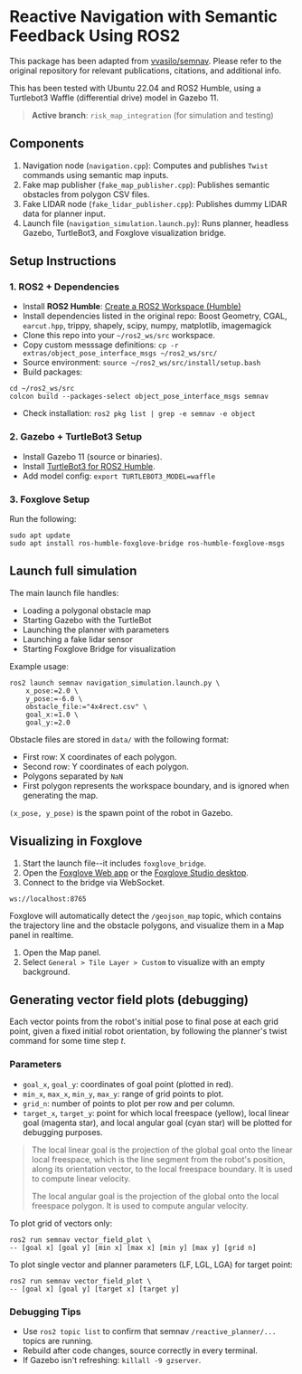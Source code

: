 # Reactive Navigation with Semantic Feedback Using ROS2

This package has been adapted from [vvasilo/semnav](https://github.com/vvasilo/semnav). Please refer to the original repository for relevant publications, citations, and additional info.

This has been tested with Ubuntu 22.04 and ROS2 Humble, using a Turtlebot3 Waffle (differential drive) model in Gazebo 11.

>**Active branch**: `risk_map_integration` (for simulation and testing)

## Components
1. Navigation node (`navigation.cpp`): Computes and publishes `Twist` commands using semantic map inputs.
2. Fake map publisher (`fake_map_publisher.cpp`): Publishes semantic obstacles from polygon CSV files.
3. Fake LIDAR node (`fake_lidar_publisher.cpp`): Publishes dummy LIDAR data for planner input.
4. Launch file (`navigation_simulation.launch.py`): Runs planner, headless Gazebo, TurtleBot3, and Foxglove visualization bridge.

## Setup Instructions

### 1. ROS2 + Dependencies

- Install **ROS2 Humble**: [Create a ROS2 Workspace (Humble)](https://docs.ros.org/en/humble/Tutorials/Beginner-Client-Libraries/Creating-A-Workspace/Creating-A-Workspace.html)
- Install dependencies listed in the original repo: Boost Geometry, CGAL, `earcut.hpp`, trippy, shapely, scipy, numpy, matplotlib, imagemagick
- Clone this repo into your `~/ros2_ws/src` workspace.
- Copy custom messsage definitions: `cp -r extras/object_pose_interface_msgs ~/ros2_ws/src/`
- Source environment: `source ~/ros2_ws/src/install/setup.bash`
- Build packages:
```
cd ~/ros2_ws/src
colcon build --packages-select object_pose_interface_msgs semnav
```
- Check installation: `ros2 pkg list | grep -e semnav -e object`

### 2. Gazebo + TurtleBot3 Setup

- Install Gazebo 11 (source or binaries).
- Install [TurtleBot3 for ROS2 Humble](https://emanual.robotis.com/docs/en/platform/turtlebot3/quick-start/).
- Add model config: ```export TURTLEBOT3_MODEL=waffle```

### 3. Foxglove Setup
Run the following:
```
sudo apt update
sudo apt install ros-humble-foxglove-bridge ros-humble-foxglove-msgs
```

## Launch full simulation
The main launch file handles:
- Loading a polygonal obstacle map
- Starting Gazebo with the TurtleBot
- Launching the planner with parameters
- Launching a fake lidar sensor
- Starting Foxglove Bridge for visualization

Example usage:
```
ros2 launch semnav navigation_simulation.launch.py \
    x_pose:=2.0 \
    y_pose:=-6.0 \
    obstacle_file:="4x4rect.csv" \
    goal_x:=1.0 \
    goal_y:=2.0
```
Obstacle files are stored in `data/` with the following format:
- First row: X coordinates of each polygon.
- Second row: Y coordinates of each polygon.
- Polygons separated by `NaN`
- First polygon represents the workspace boundary, and is ignored when generating the map.

`(x_pose, y_pose)` is the spawn point of the robot in Gazebo.
 
## Visualizing in Foxglove
1. Start the launch file--it includes `foxglove_bridge`.
2. Open the [Foxglove Web app](https://app.foxglove.dev) or the [Foxglove Studio desktop](https://foxglove.dev/download).
3. Connect to the bridge via WebSocket.
``` WebSocket URL
ws://localhost:8765
```

Foxglove will automatically detect the `/geojson_map` topic, which contains the trajectory line and the obstacle polygons, and visualize them in a Map panel in realtime.
1. Open the Map panel.
2. Select `General > Tile Layer > Custom` to visualize with an empty background.

## Generating vector field plots (debugging)
Each vector points from the robot's initial pose to final pose at each grid point, given a fixed initial robot orientation, by following the planner's twist command for some time step *t*.

### Parameters
- `goal_x`, `goal_y`: coordinates of goal point (plotted in red).
- `min_x`, `max_x`, `min_y`, `max_y`: range of grid points to plot.
- `grid_n`: number of points to plot per row and per column.
- `target_x`, `target_y`: point for which local freespace (yellow), local linear goal (magenta star), and local angular goal (cyan star) will be plotted for debugging purposes.

> The local linear goal is the projection of the global goal onto the linear local freespace, which is the line segment from the robot's position, along its orientation vector, to the local freespace boundary. It is used to compute linear velocity.
>
> The local angular goal is the projection of the global onto the local freespace polygon. It is used to compute angular velocity.

To plot grid of vectors only:
```
ros2 run semnav vector_field_plot \
-- [goal x] [goal y] [min x] [max x] [min y] [max y] [grid n]
```

To plot single vector and planner parameters (LF, LGL, LGA) for target point:
```
ros2 run semnav vector_field_plot \
-- [goal x] [goal y] [target x] [target y]
```

### Debugging Tips
- Use `ros2 topic list` to confirm that semnav `/reactive_planner/...` topics are running.
- Rebuild after code changes, source correctly in every terminal.
- If Gazebo isn't refreshing: `killall -9 gzserver`.
